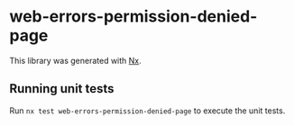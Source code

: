 # web-errors-permission-denied-page

This library was generated with [Nx](https://nx.dev).

## Running unit tests

Run `nx test web-errors-permission-denied-page` to execute the unit tests.
